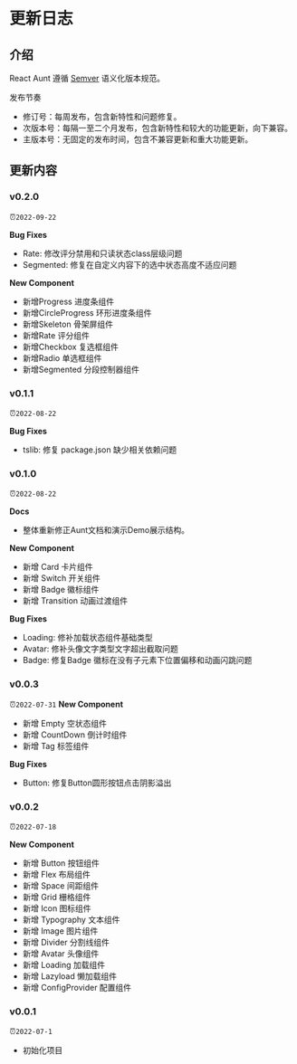 # 更新日志
## 介绍
React Aunt 遵循 [Semver](https://semver.org/lang/zh-CN/) 语义化版本规范。

发布节奏

- 修订号：每周发布，包含新特性和问题修复。
- 次版本号：每隔一至二个月发布，包含新特性和较大的功能更新，向下兼容。
- 主版本号：无固定的发布时间，包含不兼容更新和重大功能更新。


## 更新内容
### v0.2.0
⏰`2022-09-22`

**Bug Fixes**
- Rate: 修改评分禁用和只读状态class层级问题
- Segmented: 修复在自定义内容下的选中状态高度不适应问题

**New Component**
- 新增Progress 进度条组件
- 新增CircleProgress 环形进度条组件
- 新增Skeleton 骨架屏组件
- 新增Rate 评分组件
- 新增Checkbox 复选框组件
- 新增Radio 单选框组件
- 新增Segmented 分段控制器组件

### v0.1.1
⏰`2022-08-22`

**Bug Fixes**
- tslib: 修复 package.json 缺少相关依赖问题

### v0.1.0
⏰`2022-08-22`

**Docs**
- 整体重新修正Aunt文档和演示Demo展示结构。

**New Component**
- 新增 Card 卡片组件
- 新增 Switch 开关组件
- 新增 Badge 徽标组件
- 新增 Transition 动画过渡组件

**Bug Fixes**
- Loading: 修补加载状态组件基础类型
- Avatar: 修补头像文字类型文字超出截取问题
- Badge: 修复Badge 徽标在没有子元素下位置偏移和动画闪跳问题

### v0.0.3
⏰`2022-07-31`
**New Component**
- 新增 Empty 空状态组件
- 新增 CountDown 倒计时组件
- 新增 Tag 标签组件

**Bug Fixes**
- Button: 修复Button圆形按钮点击阴影溢出


### v0.0.2
⏰`2022-07-18`

**New Component**
- 新增 Button 按钮组件
- 新增 Flex 布局组件
- 新增 Space 间距组件
- 新增 Grid 栅格组件
- 新增 Icon 图标组件
- 新增 Typography 文本组件
- 新增 Image 图片组件
- 新增 Divider 分割线组件
- 新增 Avatar 头像组件
- 新增 Loading 加载组件
- 新增 Lazyload 懒加载组件
- 新增 ConfigProvider 配置组件


### v0.0.1
⏰`2022-07-1`
- 初始化项目



